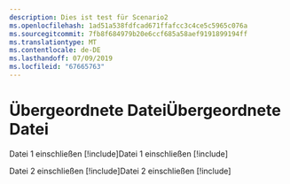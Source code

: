 ```yaml
---
description: Dies ist test für Scenario2
ms.openlocfilehash: 1ad51a538fdfcad671ffafcc3c4ce5c5965c076a
ms.sourcegitcommit: 7fb8f684979b20e6ccf685a58aef9191899194ff
ms.translationtype: MT
ms.contentlocale: de-DE
ms.lasthandoff: 07/09/2019
ms.locfileid: "67665763"
---
```

# <a name="parent-file"></a><span data-ttu-id="46110-102">Übergeordnete Datei</span><span class="sxs-lookup"><span data-stu-id="46110-102">Übergeordnete Datei</span></span>

<span data-ttu-id="46110-103">Datei 1 einschließen [!include[](includes/S2-includeFile1.md)]</span><span class="sxs-lookup"><span data-stu-id="46110-103">Datei 1 einschließen [!include[](includes/S2-includeFile1.md)]</span></span>

<span data-ttu-id="46110-104">Datei 2 einschließen [!include[](includes/S2-includeFile2.md)]</span><span class="sxs-lookup"><span data-stu-id="46110-104">Datei 2 einschließen [!include[](includes/S2-includeFile2.md)]</span></span>
